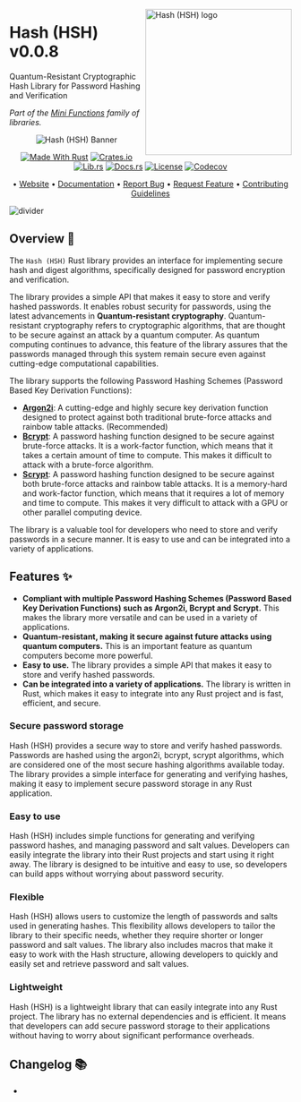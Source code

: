 <!-- markdownlint-disable MD033 MD041 -->

<img src="https://kura.pro/hsh/images/logos/hsh.svg"
alt="Hash (HSH) logo" width="261" align="right" />

<!-- markdownlint-enable MD033 MD041 -->
# Hash (HSH) v0.0.8

Quantum-Resistant Cryptographic Hash Library for Password Hashing and
Verification

*Part of the [Mini Functions][0] family of libraries.*

<!-- markdownlint-disable MD033 MD041 -->
<center>
<!-- markdownlint-enable MD033 MD041 -->

![Hash (HSH) Banner][banner]

[![Made With Rust][made-with-rust]][6] [![Crates.io][crates-badge]][8]
[![Lib.rs][libs-badge]][10] [![Docs.rs][docs-badge]][9]
[![License][license-badge]][2] [![Codecov][codecov-badge]][11]

• [Website][0] • [Documentation][9] • [Report Bug][3]
• [Request Feature][3] • [Contributing Guidelines][4]

<!-- markdownlint-disable MD033 MD041 -->
</center>
<!-- markdownlint-enable MD033 MD041 -->

![divider][divider]

## Overview 📖

The `Hash (HSH)` Rust library provides an interface for implementing secure hash and digest algorithms, specifically designed for password encryption and verification.

The library provides a simple API that makes it easy to store and verify hashed passwords. It enables robust security for passwords, using the latest advancements in **Quantum-resistant cryptography**. Quantum-resistant cryptography refers to cryptographic algorithms, that are thought to be secure against an attack by a quantum computer. As quantum computing continues to advance, this feature of the library assures that the passwords managed through this system remain secure even against cutting-edge computational capabilities.

The library supports the following Password Hashing Schemes (Password Based Key Derivation Functions):

- [**Argon2i**](<https://en.wikipedia.org/wiki/Argon2>): A cutting-edge and highly secure key derivation function designed to protect against both traditional brute-force attacks and rainbow table attacks. (Recommended)
- [**Bcrypt**](<https://en.wikipedia.org/wiki/Bcrypt>): A password hashing function designed to be secure against brute-force attacks. It is a work-factor function, which means that it takes a certain amount of time to compute. This makes it difficult to attack with a brute-force algorithm.
- [**Scrypt**](<https://en.wikipedia.org/wiki/Scrypt>): A password hashing function designed to be secure against both brute-force attacks and rainbow table attacks. It is a memory-hard and work-factor function, which means that it requires a lot of memory and time to compute. This makes it very difficult to attack with a GPU or other parallel computing device.

The library is a valuable tool for developers who need to store and verify passwords in a secure manner. It is easy to use and can be integrated into a variety of applications.

## Features ✨

- **Compliant with multiple Password Hashing Schemes (Password Based Key Derivation Functions) such as Argon2i, Bcrypt and Scrypt.** This makes the library more versatile and can be used in a variety of applications.
- **Quantum-resistant, making it secure against future attacks using quantum computers.** This is an important feature as quantum computers become more powerful.
- **Easy to use.** The library provides a simple API that makes it easy to store and verify hashed passwords.
- **Can be integrated into a variety of applications.** The library is written in Rust, which makes it easy to integrate into any Rust project and is fast, efficient, and secure.

### Secure password storage

Hash (HSH) provides a secure way to store and verify hashed passwords. Passwords are hashed using the argon2i, bcrypt, scrypt algorithms, which are considered one of the most secure hashing algorithms available today. The library provides a simple interface for generating and verifying hashes, making it easy to implement secure password storage in any Rust application.

### Easy to use

Hash (HSH) includes simple functions for generating and verifying password hashes, and managing password and salt values. Developers can easily integrate the library into their Rust projects and start using it right away. The library is designed to be intuitive and easy to use, so developers can build apps without worrying about password security.

### Flexible

Hash (HSH) allows users to customize the length of passwords and salts used in generating hashes. This flexibility allows developers to tailor the library to their specific needs, whether they require shorter or longer password and salt values. The library also includes macros that make it easy to work with the Hash structure, allowing developers to quickly and easily set and retrieve password and salt values.

### Lightweight

Hash (HSH) is a lightweight library that can easily integrate into any Rust project. The library has no external dependencies and is efficient. It means that developers can add secure password storage to their applications without having to worry about significant performance overheads.

[0]: https://minifunctions.com/hsh
[2]: http://opensource.org/licenses/MIT
[3]: https://github.com/sebastienrousseau/hsh/issues
[4]: https://raw.githubusercontent.com/sebastienrousseau/hsh/main/.github/CONTRIBUTING.md
[6]: https://github.com/sebastienrousseau/hsh/graphs/contributors
[8]: https://crates.io/crates/hsh
[9]: https://docs.rs/hsh
[10]: https://lib.rs/crates/hsh
[11]: https://codecov.io/github/sebastienrousseau/hsh

[banner]: https://kura.pro/hsh/images/titles/title-hsh.svg "Hash (HSH) Banner"
[codecov-badge]: https://img.shields.io/codecov/c/github/sebastienrousseau/cmn?style=for-the-badge&token=DMNW4DN0LO 'Codecov'
[crates-badge]: https://img.shields.io/crates/v/hsh.svg?style=for-the-badge 'Crates.io'
[divider]: https://kura.pro/common/images/elements/divider.svg "divider"
[docs-badge]: https://img.shields.io/docsrs/hsh.svg?style=for-the-badge 'Docs.rs'
[libs-badge]: https://img.shields.io/badge/lib.rs-v0.0.8-orange.svg?style=for-the-badge 'Lib.rs'
[license-badge]: https://img.shields.io/crates/l/hsh.svg?style=for-the-badge 'License'
[made-with-rust]: https://img.shields.io/badge/rust-f04041?style=for-the-badge&labelColor=c0282d&logo=rust 'Made With Rust'

## Changelog 📚

-
